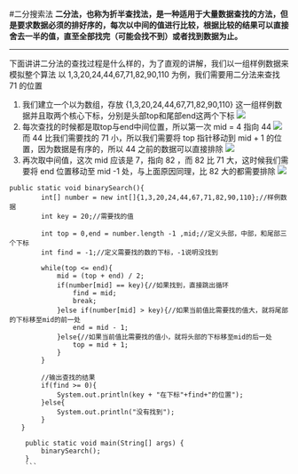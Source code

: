 #二分搜索法
**二分法，也称为折半查找法，是一种适用于大量数据查找的方法，但是要求数据必须的排好序的，每次以中间的值进行比较，根据比较的结果可以直接舍去一半的值，直至全部找完（可能会找不到）或者找到数据为止。**
***
下面讲讲二分法的查找过程是什么样的，为了直观的讲解，我们以一组样例数据来模拟整个算法
以 1,3,20,24,44,67,71,82,90,110 为例，我们需要用二分法来查找 71 的位置
1. 我们建立一个以为数组，存放 {1,3,20,24,44,67,71,82,90,110} 这一组样例数据并且取两个核心下标，分别是头部top和尾部end这两个下标
![](https://img-blog.csdnimg.cn/20190611105315751.png)
2. 每次查找的时候都是取top与end中间位置，所以第一次 mid = 4 指向 44
![](https://img-blog.csdnimg.cn/20190611110531963.png)
而 44 比我们需要找的 71 小，所以我们需要将 top 指针移动到 mid + 1 的位置，因为数据是有序的，所以 44 之前的数据可以直接排除
![](https://img-blog.csdnimg.cn/20190611110823326.png)
3. 再次取中间值，这次 mid 应该是 7，指向 82 ，而 82 比 71 大，这时候我们需要将 end 位置移动至 mid -1 处，与上面原因同理，比 82 大的都需要排除
![](https://img-blog.csdnimg.cn/20190611111253386.png)
```
public static void binarySearch(){
        int[] number = new int[]{1,3,20,24,44,67,71,82,90,110};//样例数据
        int key = 20;//需要找的值

        int top = 0,end = number.length -1 ,mid;//定义头部，中部，和尾部三个下标
        int find = -1;//定义需要找的数的下标，-1说明没找到

        while(top <= end){
            mid = (top + end) / 2;
            if(number[mid] == key){//如果找到，直接跳出循环
                find = mid;
                break;
            }else if(number[mid] > key){//如果当前值比需要找的值大，就将尾部的下标移至mid的前一处
                end = mid - 1;
            }else{//如果当前值比需要找的值小，就将头部的下标移至mid的后一处
                top = mid + 1;
            }
        }

        //输出查找的结果
        if(find >= 0){
            System.out.println(key + "在下标"+find+"的位置");
        }else{
            System.out.println("没有找到");
        }
   }

    public static void main(String[] args) {
        binarySearch();
    }
    ```